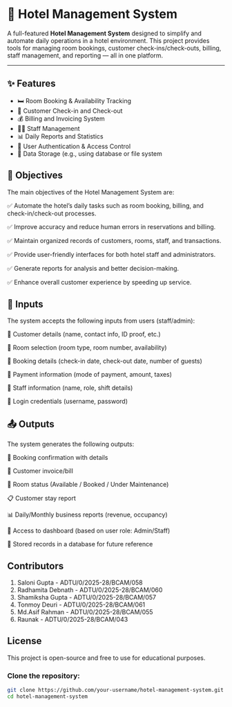 # 🏨 Hotel Management System

A full-featured **Hotel Management System** designed to simplify and automate daily operations in a hotel environment. This project provides tools for managing room bookings, customer check-ins/check-outs, billing, staff management, and reporting — all in one platform.

---

## ✨ Features

- 🛏️ Room Booking & Availability Tracking  
- 👤 Customer Check-in and Check-out  
- 💰 Billing and Invoicing System  
- 🧑‍💼 Staff Management  
- 📊 Daily Reports and Statistics  
- 🔐 User Authentication & Access Control  
- 📁 Data Storage (e.g., using database or file system

## 🎯 Objectives

The main objectives of the Hotel Management System are:

✅ Automate the hotel’s daily tasks such as room booking, billing, and check-in/check-out processes.

✅ Improve accuracy and reduce human errors in reservations and billing.

✅ Maintain organized records of customers, rooms, staff, and transactions.

✅ Provide user-friendly interfaces for both hotel staff and administrators.

✅ Generate reports for analysis and better decision-making.

✅ Enhance overall customer experience by speeding up service.

## 📝 Inputs

The system accepts the following inputs from users (staff/admin):

🔹 Customer details (name, contact info, ID proof, etc.)

🔹 Room selection (room type, room number, availability)

🔹 Booking details (check-in date, check-out date, number of guests)

🔹 Payment information (mode of payment, amount, taxes)

🔹 Staff information (name, role, shift details)

🔹 Login credentials (username, password)

## 📤 Outputs

The system generates the following outputs:

📄 Booking confirmation with details

🧾 Customer invoice/bill

🛌 Room status (Available / Booked / Under Maintenance)

📋 Customer stay report

📊 Daily/Monthly business reports (revenue, occupancy)

🔐 Access to dashboard (based on user role: Admin/Staff)

📁 Stored records in a database for future reference

## Contributors
1. Saloni Gupta - ADTU/0/2025-28/BCAM/058
2. Radhamita Debnath - ADTU/0/2025-28/BCAM/060
3. Shamiksha Gupta - ADTU/0/2025-28/BCAM/057
4. Tonmoy Deuri - ADTU/0/2025-28/BCAM/061
5. Md.Asif Rahman - ADTU/0/2025-28/BCAM/055
6. Raunak        - ADTU/0/2025-28/BCAM/043

## License
This project is open-source and free to use for educational purposes.

### Clone the repository:

```bash
git clone https://github.com/your-username/hotel-management-system.git
cd hotel-management-system
